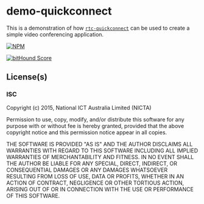 # demo-quickconnect

This is a demonstration of how
[`rtc-quickconnect`](https://github.com/rtc-io/rtc-quickconnect) can be used
to create a simple video conferencing application.

[![NPM](https://nodei.co/npm/demo-quickconnect.png)](https://nodei.co/npm/demo-quickconnect/)

[![bitHound Score](https://www.bithound.io/github/rtc-io/demo-quickconnect/badges/score.svg)](https://www.bithound.io/github/rtc-io/demo-quickconnect) 


## License(s)

### ISC

Copyright (c) 2015, National ICT Australia Limited (NICTA)

Permission to use, copy, modify, and/or distribute this software for any
purpose with or without fee is hereby granted, provided that the above
copyright notice and this permission notice appear in all copies.

THE SOFTWARE IS PROVIDED "AS IS" AND THE AUTHOR DISCLAIMS ALL WARRANTIES WITH
REGARD TO THIS SOFTWARE INCLUDING ALL IMPLIED WARRANTIES OF MERCHANTABILITY
AND FITNESS. IN NO EVENT SHALL THE AUTHOR BE LIABLE FOR ANY SPECIAL, DIRECT,
INDIRECT, OR CONSEQUENTIAL DAMAGES OR ANY DAMAGES WHATSOEVER RESULTING FROM
LOSS OF USE, DATA OR PROFITS, WHETHER IN AN ACTION OF CONTRACT, NEGLIGENCE OR
OTHER TORTIOUS ACTION, ARISING OUT OF OR IN CONNECTION WITH THE USE OR
PERFORMANCE OF THIS SOFTWARE.
